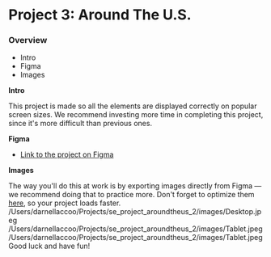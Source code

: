 # Project 3: Around The U.S.

### Overview  

* Intro  
* Figma  
* Images  
  
**Intro**
  
This project is made so all the elements are displayed correctly on popular screen sizes. We recommend investing more time in completing this project, since it's more difficult than previous ones.  
  
**Figma**  
  
* [Link to the project on Figma](https://www.figma.com/file/ii4xxsJ0ghevUOcssTlHZv/Sprint-3%3A-Around-the-US?node-id=0%3A1)  
  
**Images**  
  
The way you'll do this at work is by exporting images directly from Figma — we recommend doing that to practice more. Don't forget to optimize them [here](https://tinypng.com/), so your project loads faster. 
/Users/darnellaccoo/Projects/se_project_aroundtheus_2/images/Desktop.jpeg
/Users/darnellaccoo/Projects/se_project_aroundtheus_2/images/Tablet.jpeg
/Users/darnellaccoo/Projects/se_project_aroundtheus_2/images/Tablet.jpeg
Good luck and have fun!
